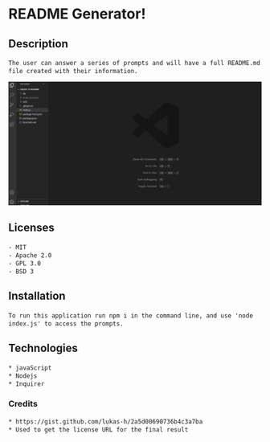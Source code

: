 # README Generator!

## Description 
    The user can answer a series of prompts and will have a full README.md file created with their information.

![README-gif](Assets/walkthroughVideo.gif)

## Licenses
    - MIT
    - Apache 2.0
    - GPL 3.0
    - BSD 3

## Installation
    To run this application run npm i in the command line, and use 'node index.js' to access the prompts. 

## Technologies 
    * javaScript
    * Nodejs
    * Inquirer

### Credits 
    * https://gist.github.com/lukas-h/2a5d00690736b4c3a7ba
    * Used to get the license URL for the final result